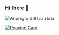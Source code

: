 ### Hi there 👋

![Anurag's GitHub stats](https://github-readme-stats.vercel.app/api?username=J-yying&show_icons=true&theme=radical)

[![Readme Card](https://github-readme-stats.vercel.app/api/pin/?username=J-yying&repo=yying-project)](https://github.com/anuraghazra/github-readme-stats)


